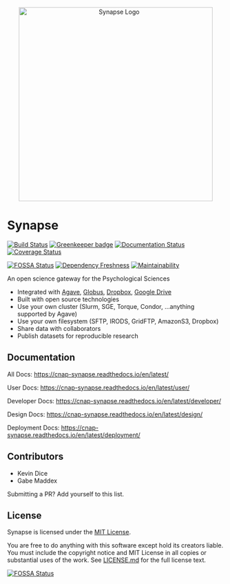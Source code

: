<div align="center">
<br><br>
<img src="https://raw.githubusercontent.com/cnap-cobre/synapse/master/logo.png" alt="Synapse Logo" width="450">
</div>

# Synapse

[![Build Status](https://travis-ci.org/cnap-cobre/synapse.svg?branch=master)](https://travis-ci.org/cnap-cobre/synapse)
[![Greenkeeper badge](https://badges.greenkeeper.io/cnap-cobre/synapse.svg)](https://greenkeeper.io/)
[![Documentation Status](https://readthedocs.org/projects/cnap-synapse/badge/?version=latest)](http://cnap-synapse.readthedocs.io/en/latest/?badge=latest)
[![Coverage Status](https://coveralls.io/repos/github/cnap-cobre/synapse/badge.svg)](https://coveralls.io/github/cnap-cobre/synapse)

[![FOSSA Status](https://app.fossa.io/api/projects/git%2Bgithub.com%2Fcnap-cobre%2Fsynapse.svg?type=shield)](https://app.fossa.io/projects/git%2Bgithub.com%2Fcnap-cobre%2Fsynapse?ref=badge_shield)
[![Dependency Freshness](https://david-dm.org/cnap-cobre/synapse/status.svg?path=frontend)](https://david-dm.org/cnap-cobre/synapse?path=frontend)
[![Maintainability](https://api.codeclimate.com/v1/badges/51341d034ff8d6c600c6/maintainability)](https://codeclimate.com/github/cnap-cobre/synapse/maintainability)

An open science gateway for the Psychological Sciences

- Integrated with [Agave](https://agaveapi.co/),
[Globus](https://www.globus.org/), [Dropbox](https://www.dropbox.com/), [Google Drive](https://www.google.com/drive/)
- Built with open source technologies
- Use your own cluster (Slurm, SGE, Torque, Condor, ...anything supported by Agave)
- Use your own filesystem (SFTP, IRODS, GridFTP, AmazonS3, Dropbox)
- Share data with collaborators
- Publish datasets for reproducible research

## Documentation

All Docs:  https://cnap-synapse.readthedocs.io/en/latest/

User Docs:  https://cnap-synapse.readthedocs.io/en/latest/user/

Developer Docs:  https://cnap-synapse.readthedocs.io/en/latest/developer/

Design Docs:  https://cnap-synapse.readthedocs.io/en/latest/design/

Deployment Docs:  https://cnap-synapse.readthedocs.io/en/latest/deployment/

## Contributors

- Kevin Dice
- Gabe Maddex

Submitting a PR?  Add yourself to this list.

## License

Synapse is licensed under the [MIT License](https://tldrlegal.com/license/mit-license).

You are free to do anything with this software except hold its creators liable.  You must include the copyright notice and MIT License in all copies or substantial uses of the work.  See [LICENSE.md](./LICENSE.md) for the full license text.

[![FOSSA Status](https://app.fossa.io/api/projects/git%2Bgithub.com%2Fcnap-cobre%2Fsynapse.svg?type=large)](https://app.fossa.io/projects/git%2Bgithub.com%2Fcnap-cobre%2Fsynapse?ref=badge_large)
